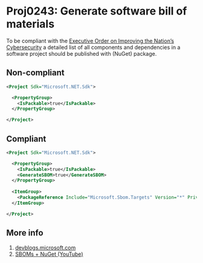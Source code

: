 # Proj0243: Generate software bill of materials
To be compliant with the [Executive Order on Improving the Nation’s Cybersecurity](https://www.whitehouse.gov/briefing-room/presidential-actions/2021/05/12/executive-order-on-improving-the-nations-cybersecurity/)
a detailed list of all components and dependencies in a software project should
be published with (NuGet) package.

## Non-compliant
``` XML
<Project Sdk="Microsoft.NET.Sdk">

  <PropertyGroup>
    <IsPackable>true</IsPackable>
  </PropertyGroup>

</Project>
```

## Compliant
``` XML
<Project Sdk="Microsoft.NET.Sdk">

  <PropertyGroup>
    <IsPackable>true</IsPackable>
    <GenerateSBOM>true</GenerateSBOM>
  </PropertyGroup>
  
  <ItemGroup>
    <PackageReference Include="Microsoft.Sbom.Targets" Version="*" PrivateAssets="all" />
  </ItemGroup>

</Project>
```

## More info
1. [devblogs.microsoft.com](https://devblogs.microsoft.com/engineering-at-microsoft/microsoft-open-sources-software-bill-of-materials-sbom-generation-tool/)
2. [SBOMs + NuGet (YouTube)](https://youtu.be/uljRikE6uTU&t=630s)
